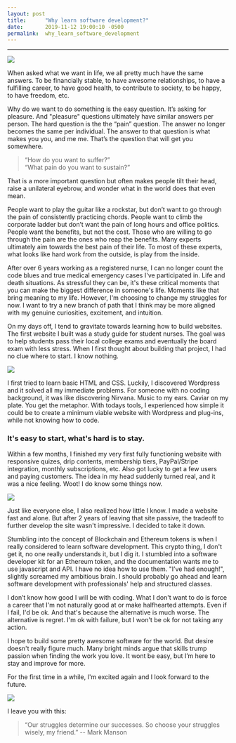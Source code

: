 ```yaml
---
layout: post
title:      "Why learn software development?"
date:       2019-11-12 19:00:10 -0500
permalink:  why_learn_software_development
---
```



<hr>

![](https://shill.lol/wp-content/uploads/2019/11/why_learn.jpg)


When asked what we want in life, we all pretty much have the same answers. To be financially stable, to have awesome relationships, to have a fulfilling career, to have good health, to contribute to society, to be happy, to have freedom, etc. 

Why do we want to do something is the easy question. It’s asking for pleasure. And "pleasure" questions ultimately have similar answers per person. The hard question is the the “pain” question. The answer no longer becomes the same per individual. The answer to that question is what makes you you, and me me. That’s the question that will get you somewhere.

> “How do you want to suffer?”<br>
> “What pain do you want to sustain?”

That is a more important question but often makes people tilt their head, raise a unilateral eyebrow, and wonder what in the world does that even mean. 

People want to play the guitar like a rockstar, but don’t want to go through the pain of consistently practicing chords. People want to climb the corporate ladder but don’t want the pain of long hours and office politics. People want the benefits, but not the cost. Those who are willing to go through the pain are the ones who reap the benefits. Many experts ultimately aim towards the best pain of their life. To most of these experts, what looks like hard work from the outside, is play from the inside. 

After over 6 years working as a registered nurse, I can no longer count the code blues and true medical emergency cases I've participated in. Life and death situations. As stressful they can be, it's these critical moments that you can make the biggest difference in someone's life. Moments like that bring meaning to my life. However, I'm choosing to change my struggles for now. I want to try a new branch of path that I think may be more aligned with my genuine curiosities, excitement, and intuition. 

On my days off, I tend to gravitate towards learning how to build websites. The first website I built was a study guide for student nurses. The goal was to help students pass their local college exams and eventually the board exam with less stress. When I first thought about building that project, I had no clue where to start. I know nothing.

![](https://media.giphy.com/media/13f5iwTRuiEjjW/giphy.gif)

I first tried to learn basic HTML and CSS. Luckily, I discovered Wordpress and it solved all my immediate problems. For someone with no coding background, it was like discovering Nirvana. Music to my ears. Caviar on my plate. You get the metaphor. With todays tools, I experienced how simple it could be to create a minimum viable website with Wordpress and plug-ins, while not knowing how to code.

### It's easy to start, what's hard is to stay. 

Within a few months, I finished my very first fully functioning website with responsive quizes, drip contents, membership tiers, PayPal/Stripe integration, monthly subscriptions, etc. Also got lucky to get a few users and paying customers. The idea in my head suddenly turned real, and it was a nice feeling. Woot! I do know some things now.

![](https://media.giphy.com/media/UWFfiDzt6qIh2/giphy.gif)


Just like everyone else, I also realized how little I know. I made a website fast and alone. But after 2 years of leaving that site passive, the tradeoff to further develop the site wasn't impressive. I decided to take it down. 

Stumbling into the concept of Blockchain and Ethereum tokens is when I really considered to learn software development. This crypto thing, I don't get it, no one really understands it, but I dig it. I stumbled into a software developer kit for an Ethereum token, and the documentation wants me to use javascript and API. I have no idea how to use them. "I’ve had enough!", slightly screamed my ambitious brain. I should probably go ahead and learn software development with professionals' help and structured classes. 

I don’t know how good I will be with coding. What I don't want to do is force a career that I'm not naturally good at or make halfhearted attempts. Even if I fail, I'd be ok. And that's because the alternative is much worse. The alternative is regret. I'm ok with failure, but I won't be ok for not taking any action. 

I hope to build some pretty awesome software for the world. But desire doesn't really figure much. Many bright minds argue that skills trump passion when finding the work you love. It wont be easy, but I’m here to stay and improve for more.

For the first time in a while, I'm excited again and I look forward to the future. 

![](https://miro.medium.com/max/500/1*XvFLlXkfeSii9WsxAdwEDQ.gif)


I leave you with this:
> “Our struggles determine our successes. So choose your struggles wisely, my friend.” -- Mark Manson


